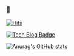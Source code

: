 ### 👋

[![Hits](https://hits.seeyoufarm.com/api/count/incr/badge.svg?url=https%3A%2F%2Fgithub.com%2Fjuno-choi&count_bg=%2379C83D&title_bg=%23555555&icon=&icon_color=%23E7E7E7&title=hits&edge_flat=false)](https://hits.seeyoufarm.com)

[![Tech Blog Badge](https://img.shields.io/badge/-blog-black?style=flat-square&logo=blog&link=https://ililil9482.tistory.com/)](https://ililil9482.tistory.com/)

[![Anurag's GitHub stats](https://github-readme-stats.vercel.app/api?username=juno-choi)](https://github.com/anuraghazra/github-readme-stats)

<!--
**juno-choi/juno-choi** is a ✨ _special_ ✨ repository because its `README.md` (this file) appears on your GitHub profile.

Here are some ideas to get you started:

- 🔭 I’m currently working on ...
- 🌱 I’m currently learning ...
- 👯 I’m looking to collaborate on ...
- 🤔 I’m looking for help with ...
- 💬 Ask me about ...
- 📫 How to reach me: ...
- 😄 Pronouns: ...
- ⚡ Fun fact: ...
-->
